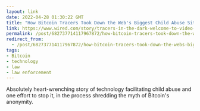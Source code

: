 ```yaml
---
layout: link
date: 2022-04-28 01:30:22 GMT
title: "How Bitcoin Tracers Took Down the Web's Biggest Child Abuse Site"
link: https://www.wired.com/story/tracers-in-the-dark-welcome-to-video-crypto-anonymity-myth/
permalink: /post/682737714117967872/how-bitcoin-tracers-took-down-the-webs-biggest
redirect_from: 
  - /post/682737714117967872/how-bitcoin-tracers-took-down-the-webs-biggest
tags:
- Bitcoin
- technology
- law
- law enforcement
---
```

<p>Absolutely heart-wrenching story of technology facilitating child abuse and one effort to stop it, in the process shredding the myth of Bitcoin's anonymity.</p>